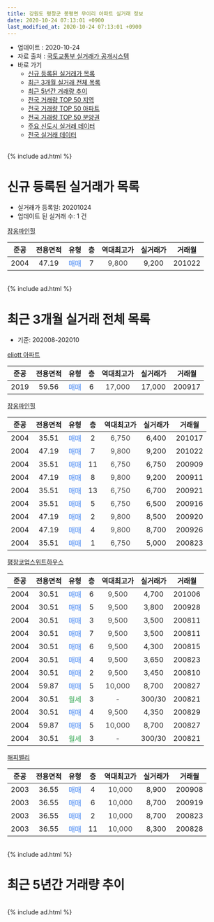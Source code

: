```yaml
---
title: 강원도 평창군 봉평면 무이리 아파트 실거래 정보
date: 2020-10-24 07:13:01 +0900
last_modified_at: 2020-10-24 07:13:01 +0900
---
```


* 업데이트 : 2020-10-24
* 자료 출처 : [국토교통부 실거래가 공개시스템](http://rt.molit.go.kr)
* 바로 가기
    * [신규 등록된 실거래가 목록](#신규-등록된-실거래가-목록)
    * [최근 3개월 실거래 전체 목록](#최근-3개월-실거래-전체-목록)
    * [최근 5년간 거래량 추이](#최근-5년간-거래량-추이)
    * [전국 거래량 TOP 50 지역](https://inasie.github.io/apt-trade-info/최근-3개월-전국에서-가장-거래가-많이-발생한-지역)
    * [전국 거래량 TOP 50 아파트](https://inasie.github.io/apt-trade-info/최근-3개월-전국에서-가장-거래가-많이-발생한-아파트)
    * [전국 거래량 TOP 50 분양권](https://inasie.github.io/apt-trade-info/최근-3개월-전국에서-가장-거래가-많이-발생한-분양권)
    * [주요 신도시 실거래 데이터](https://inasie.github.io/apt-trade-info/주요-신도시)
    * [전국 실거래 데이터](https://inasie.github.io/apt-trade-info/전국)
<br>
{% include ad.html %}
<br>

# 신규 등록된 실거래가 목록
* 실거래가 등록일: 20201024
* 업데이트 된 실거래 수: 1 건


[장웅파인힐](https://search.naver.com/search.naver?query=%EA%B0%95%EC%9B%90%EB%8F%84+%ED%8F%89%EC%B0%BD%EA%B5%B0+%EB%B4%89%ED%8F%89%EB%A9%B4+%EB%AC%B4%EC%9D%B4%EB%A6%AC+%EC%9E%A5%EC%9B%85%ED%8C%8C%EC%9D%B8%ED%9E%90)

|준공|전용면적|유형|층|역대최고가|실거래가|거래월|
|:---:|:---:|:---:|:---:|:---:|:---:|:---:|
|2004|47.19|<span style="color:#4285f3">매매</span>|7|<span style="color:#444444">9,800</span>|9,200|201022|


<br>
{% include ad.html %}
<br>

# 최근 3개월 실거래 전체 목록
* 기준: 202008-202010


[eliott 아파트](https://search.naver.com/search.naver?query=%EA%B0%95%EC%9B%90%EB%8F%84+%ED%8F%89%EC%B0%BD%EA%B5%B0+%EB%B4%89%ED%8F%89%EB%A9%B4+%EB%AC%B4%EC%9D%B4%EB%A6%AC+eliott+%EC%95%84%ED%8C%8C%ED%8A%B8)

|준공|전용면적|유형|층|역대최고가|실거래가|거래월|
|:---:|:---:|:---:|:---:|:---:|:---:|:---:|
|2019|59.56|<span style="color:#4285f3">매매</span>|6|<span style="color:#444444">17,000</span>|17,000|200917|

[장웅파인힐](https://search.naver.com/search.naver?query=%EA%B0%95%EC%9B%90%EB%8F%84+%ED%8F%89%EC%B0%BD%EA%B5%B0+%EB%B4%89%ED%8F%89%EB%A9%B4+%EB%AC%B4%EC%9D%B4%EB%A6%AC+%EC%9E%A5%EC%9B%85%ED%8C%8C%EC%9D%B8%ED%9E%90)

|준공|전용면적|유형|층|역대최고가|실거래가|거래월|
|:---:|:---:|:---:|:---:|:---:|:---:|:---:|
|2004|35.51|<span style="color:#4285f3">매매</span>|2|<span style="color:#444444">6,750</span>|6,400|201017|
|2004|47.19|<span style="color:#4285f3">매매</span>|7|<span style="color:#444444">9,800</span>|9,200|201022|
|2004|35.51|<span style="color:#4285f3">매매</span>|11|<span style="color:#444444">6,750</span>|6,750|200909|
|2004|47.19|<span style="color:#4285f3">매매</span>|8|<span style="color:#444444">9,800</span>|9,200|200911|
|2004|35.51|<span style="color:#4285f3">매매</span>|13|<span style="color:#444444">6,750</span>|6,700|200921|
|2004|35.51|<span style="color:#4285f3">매매</span>|5|<span style="color:#444444">6,750</span>|6,500|200916|
|2004|47.19|<span style="color:#4285f3">매매</span>|2|<span style="color:#444444">9,800</span>|8,500|200920|
|2004|47.19|<span style="color:#4285f3">매매</span>|4|<span style="color:#444444">9,800</span>|8,700|200926|
|2004|35.51|<span style="color:#4285f3">매매</span>|1|<span style="color:#444444">6,750</span>|5,000|200823|

[평창코업스위트하우스](https://search.naver.com/search.naver?query=%EA%B0%95%EC%9B%90%EB%8F%84+%ED%8F%89%EC%B0%BD%EA%B5%B0+%EB%B4%89%ED%8F%89%EB%A9%B4+%EB%AC%B4%EC%9D%B4%EB%A6%AC+%ED%8F%89%EC%B0%BD%EC%BD%94%EC%97%85%EC%8A%A4%EC%9C%84%ED%8A%B8%ED%95%98%EC%9A%B0%EC%8A%A4)

|준공|전용면적|유형|층|역대최고가|실거래가|거래월|
|:---:|:---:|:---:|:---:|:---:|:---:|:---:|
|2004|30.51|<span style="color:#4285f3">매매</span>|6|<span style="color:#444444">9,500</span>|4,700|201006|
|2004|30.51|<span style="color:#4285f3">매매</span>|5|<span style="color:#444444">9,500</span>|3,800|200928|
|2004|30.51|<span style="color:#4285f3">매매</span>|3|<span style="color:#444444">9,500</span>|3,500|200811|
|2004|30.51|<span style="color:#4285f3">매매</span>|7|<span style="color:#444444">9,500</span>|3,500|200811|
|2004|30.51|<span style="color:#4285f3">매매</span>|6|<span style="color:#444444">9,500</span>|4,300|200815|
|2004|30.51|<span style="color:#4285f3">매매</span>|4|<span style="color:#444444">9,500</span>|3,650|200823|
|2004|30.51|<span style="color:#4285f3">매매</span>|2|<span style="color:#444444">9,500</span>|3,450|200810|
|2004|59.87|<span style="color:#4285f3">매매</span>|5|<span style="color:#444444">10,000</span>|8,700|200827|
|2004|30.51|<span style="color:#34a853">월세</span>|3|<span style="color:#444444">-</span>|300/30|200821|
|2004|30.51|<span style="color:#4285f3">매매</span>|4|<span style="color:#444444">9,500</span>|4,350|200829|
|2004|59.87|<span style="color:#4285f3">매매</span>|5|<span style="color:#444444">10,000</span>|8,700|200827|
|2004|30.51|<span style="color:#34a853">월세</span>|3|<span style="color:#444444">-</span>|300/30|200821|

[해피밸리](https://search.naver.com/search.naver?query=%EA%B0%95%EC%9B%90%EB%8F%84+%ED%8F%89%EC%B0%BD%EA%B5%B0+%EB%B4%89%ED%8F%89%EB%A9%B4+%EB%AC%B4%EC%9D%B4%EB%A6%AC+%ED%95%B4%ED%94%BC%EB%B0%B8%EB%A6%AC)

|준공|전용면적|유형|층|역대최고가|실거래가|거래월|
|:---:|:---:|:---:|:---:|:---:|:---:|:---:|
|2003|36.55|<span style="color:#4285f3">매매</span>|4|<span style="color:#444444">10,000</span>|8,900|200908|
|2003|36.55|<span style="color:#4285f3">매매</span>|6|<span style="color:#444444">10,000</span>|8,700|200919|
|2003|36.55|<span style="color:#4285f3">매매</span>|2|<span style="color:#444444">10,000</span>|8,700|200823|
|2003|36.55|<span style="color:#4285f3">매매</span>|11|<span style="color:#444444">10,000</span>|8,300|200828|


<br>
{% include ad.html %}
<br>

# 최근 5년간 거래량 추이


<div style="width:100%;">
    <canvas id="deal_progress" height="200"></canvas>
</div>

<script>
new Chart(document.getElementById("deal_progress"), {
    type: 'line',
    data: {
        labels: ['201510','201511','201512','201601','201602','201603','201604','201605','201606','201607','201608','201609','201610','201611','201612','201701','201702','201703','201704','201705','201706','201707','201708','201709','201710','201711','201712','201801','201802','201803','201804','201805','201806','201807','201808','201809','201810','201811','201812','201901','201902','201903','201904','201905','201906','201907','201908','201909','201910','201911','201912','202001','202002','202003','202004','202005','202006','202007','202008','202009','202010'],
        datasets: [{
            label: '매매',
            pointRadius: 1,
            data: [3, 7, 2, 1, 3, 4, 4, 6, 8, 5, 10, 8, 6, 3, 4, 0, 4, 9, 7, 6, 5, 2, 4, 10, 2, 9, 6, 2, 5, 4, 5, 3, 2, 6, 5, 6, 11, 6, 0, 1, 2, 9, 6, 3, 5, 4, 10, 5, 13, 1, 0, 2, 3, 2, 6, 10, 15, 14, 11, 10, 3],
            borderColor: "rgba(255, 201, 14, 1)",
            backgroundColor: "rgba(255, 201, 14, 0.5)",
            fill: false,
            lineTension: 0
        },{
            label: '전월세',
            pointRadius: 1,
            data: [0, 0, 0, 0, 0, 1, 2, 1, 0, 1, 0, 0, 0, 2, 0, 0, 0, 0, 0, 0, 0, 0, 1, 0, 0, 0, 0, 0, 0, 2, 2, 1, 0, 0, 0, 0, 0, 0, 0, 1, 1, 1, 1, 1, 2, 0, 0, 0, 0, 0, 0, 0, 0, 2, 3, 2, 1, 2, 2, 0, 0],
            borderColor: "rgba(0, 141, 185, 1)",
            backgroundColor: "rgba(0, 141, 185, 0.5)",
            fill: false,
            lineTension: 0
        }
        ]
    },
    options: {
        responsive: true,
        title: {
            display: false
        },
        tooltips: {
            mode: 'index',
            intersect: false
        },
        hover: {
            mode: 'nearest',
            intersect: true
        },
        scales: {
            xAxes: [{
                display: true,
                scaleLabel: {
                    display: true,
                    labelString: '년/월'
                }
            }],
            yAxes: [{
                display: true,
                ticks: {
                    suggestedMin: 0,
                },
                scaleLabel: {
                    display: true,
                    labelString: '실거래 수'
                }
            }]
        }
    }
});

</script>


<br>
{% include ad.html %}
<br>

